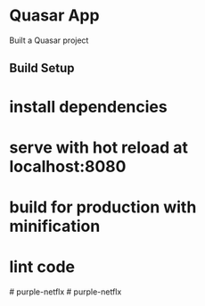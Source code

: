 # Quasar App
Built a Quasar project

## Build Setup

# install dependencies
<!--$ npm install-->

# serve with hot reload at localhost:8080
<!--$ quasar dev-->

# build for production with minification
<!--$ quasar build-->

# lint code
<!--$ quasar lint-->

#   p u r p l e - n e t f l x 
#   p u r p l e - n e t f l x 
 
 
